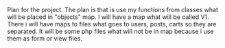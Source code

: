 Plan for the project. 
The plan is that is use my functions from classes what will be placed in "objects" map.
I will have a map what will be called V1. There i will have maps to files what goes to users, posts, carts so they are separated. 
It will be some php files what will not be in map because i use them as form or view files.
